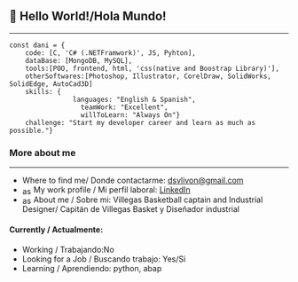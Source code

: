 ## 👋 Hello World!/Hola Mundo!
---

```
const dani = {
	code: [C, 'C# (.NETFramwork)', JS, Pyhton],
	dataBase: [MongoDB, MySQL],
	tools:[POO, frontend, html, 'css(native and Boostrap Library)'],
	otherSoftwares:[Photoshop, Illustrator, CorelDraw, SolidWorks, SolidEdge, AutoCad3D]
	skills: {
      			languages: "English & Spanish",
			      teamWork: "Excellent",
			      willToLearn: "Always On"}
	challenge: "Start my developer career and learn as much as possible."}			
```
### More about me
---
- Where to find me/ Donde contactarme: dsvlivon@gmail.com
- <a href="https://linkedin.com/in/asd" target="blank"><img align="center" src="https://cdn.jsdelivr.net/npm/simple-icons@3.0.1/icons/linkedin.svg" alt="asd" height="15" width="20" /></a>My work profile / Mi perfil laboral: [LinkedIn](https://www.linkedin.com/in/dsvlivon/)
- <a href="https://dribbble.com/asd" target="blank"><img align="center" src="https://cdn.jsdelivr.net/npm/simple-icons@3.0.1/icons/dribbble.svg" alt="asd" height="15" width="20" /></a>About me / Sobre mi: Villegas Basketball captain and Industrial Designer/ Capitán de Villegas Basket y Diseñador industrial

#### Currently / Actualmente:

- Working / Trabajando:No
- Looking for a Job / Buscando trabajo: Yes/Si
- Learning / Aprendiendo: python, abap

